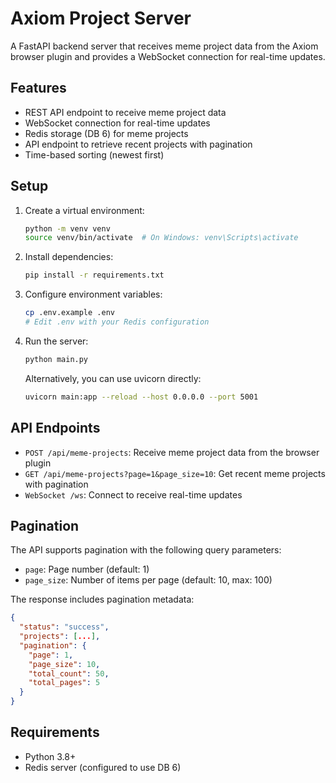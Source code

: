# Axiom Project Server

A FastAPI backend server that receives meme project data from the Axiom browser plugin and provides a WebSocket connection for real-time updates.

## Features

- REST API endpoint to receive meme project data
- WebSocket connection for real-time updates
- Redis storage (DB 6) for meme projects
- API endpoint to retrieve recent projects with pagination
- Time-based sorting (newest first)

## Setup

1. Create a virtual environment:
   ```bash
   python -m venv venv
   source venv/bin/activate  # On Windows: venv\Scripts\activate
   ```

2. Install dependencies:
   ```bash
   pip install -r requirements.txt
   ```

3. Configure environment variables:
   ```bash
   cp .env.example .env
   # Edit .env with your Redis configuration
   ```

4. Run the server:
   ```bash
   python main.py
   ```

   Alternatively, you can use uvicorn directly:
   ```bash
   uvicorn main:app --reload --host 0.0.0.0 --port 5001
   ```

## API Endpoints

- `POST /api/meme-projects`: Receive meme project data from the browser plugin
- `GET /api/meme-projects?page=1&page_size=10`: Get recent meme projects with pagination
- `WebSocket /ws`: Connect to receive real-time updates

## Pagination

The API supports pagination with the following query parameters:
- `page`: Page number (default: 1)
- `page_size`: Number of items per page (default: 10, max: 100)

The response includes pagination metadata:
```json
{
  "status": "success",
  "projects": [...],
  "pagination": {
    "page": 1,
    "page_size": 10,
    "total_count": 50,
    "total_pages": 5
  }
}
```

## Requirements

- Python 3.8+
- Redis server (configured to use DB 6) 